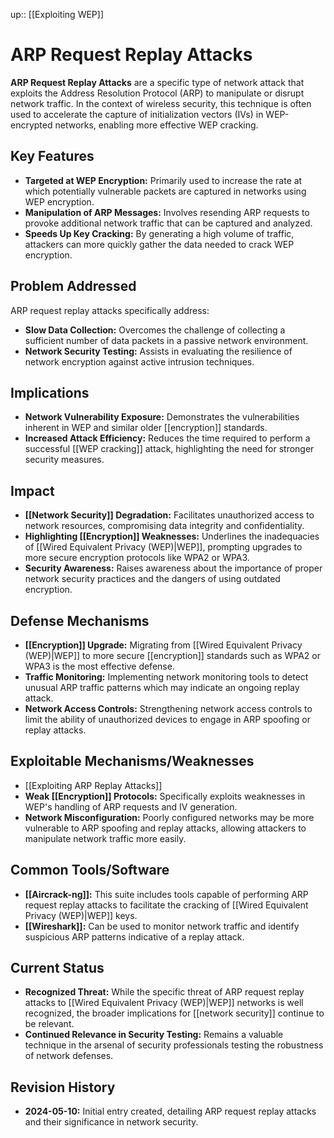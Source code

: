 up:: [[Exploiting WEP]]
# ARP Request Replay Attacks

**ARP Request Replay Attacks** are a specific type of network attack that exploits the Address Resolution Protocol (ARP) to manipulate or disrupt network traffic. In the context of wireless security, this technique is often used to accelerate the capture of initialization vectors (IVs) in WEP-encrypted networks, enabling more effective WEP cracking.

## Key Features

- **Targeted at WEP Encryption:** Primarily used to increase the rate at which potentially vulnerable packets are captured in networks using WEP encryption.
- **Manipulation of ARP Messages:** Involves resending ARP requests to provoke additional network traffic that can be captured and analyzed.
- **Speeds Up Key Cracking:** By generating a high volume of traffic, attackers can more quickly gather the data needed to crack WEP encryption.

## Problem Addressed

ARP request replay attacks specifically address:

- **Slow Data Collection:** Overcomes the challenge of collecting a sufficient number of data packets in a passive network environment.
- **Network Security Testing:** Assists in evaluating the resilience of network encryption against active intrusion techniques.

## Implications

- **Network Vulnerability Exposure:** Demonstrates the vulnerabilities inherent in WEP and similar older [[encryption]] standards.
- **Increased Attack Efficiency:** Reduces the time required to perform a successful [[WEP cracking]] attack, highlighting the need for stronger security measures.

## Impact

- **[[Network Security]] Degradation:** Facilitates unauthorized access to network resources, compromising data integrity and confidentiality.
- **Highlighting [[Encryption]] Weaknesses:** Underlines the inadequacies of [[Wired Equivalent Privacy (WEP)|WEP]], prompting upgrades to more secure encryption protocols like WPA2 or WPA3.
- **Security Awareness:** Raises awareness about the importance of proper network security practices and the dangers of using outdated encryption.

## Defense Mechanisms

- **[[Encryption]] Upgrade:** Migrating from [[Wired Equivalent Privacy (WEP)|WEP]] to more secure [[encryption]] standards such as WPA2 or WPA3 is the most effective defense.
- **Traffic Monitoring:** Implementing network monitoring tools to detect unusual ARP traffic patterns which may indicate an ongoing replay attack.
- **Network Access Controls:** Strengthening network access controls to limit the ability of unauthorized devices to engage in ARP spoofing or replay attacks.

## Exploitable Mechanisms/Weaknesses

- [[Exploiting ARP Replay Attacks]]
- **Weak [[Encryption]] Protocols:** Specifically exploits weaknesses in WEP's handling of ARP requests and IV generation.
- **Network Misconfiguration:** Poorly configured networks may be more vulnerable to ARP spoofing and replay attacks, allowing attackers to manipulate network traffic more easily.

## Common Tools/Software

- **[[Aircrack-ng]]:** This suite includes tools capable of performing ARP request replay attacks to facilitate the cracking of [[Wired Equivalent Privacy (WEP)|WEP]] keys.
- **[[Wireshark]]:** Can be used to monitor network traffic and identify suspicious ARP patterns indicative of a replay attack.

## Current Status

- **Recognized Threat:** While the specific threat of ARP request replay attacks to [[Wired Equivalent Privacy (WEP)|WEP]] networks is well recognized, the broader implications for [[network security]] continue to be relevant.
- **Continued Relevance in Security Testing:** Remains a valuable technique in the arsenal of security professionals testing the robustness of network defenses.

## Revision History

- **2024-05-10:** Initial entry created, detailing ARP request replay attacks and their significance in network security.